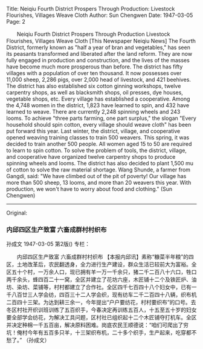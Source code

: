 Title: Neiqiu Fourth District Prospers Through Production: Livestock Flourishes, Villages Weave Cloth
Author: Sun Chengwen
Date: 1947-03-05
Page: 2

　　Neiqiu Fourth District Prospers Through Production
    Livestock Flourishes, Villages Weave Cloth
    [This Newspaper Neiqiu News] The Fourth District, formerly known as "half a year of bran and vegetables," has seen its peasants transformed and liberated after the land reform. They are now fully engaged in production and construction, and the lives of the masses have become much more prosperous than before. The district has fifty villages with a population of over ten thousand. It now possesses over 11,000 sheep, 2,286 pigs, over 2,000 head of livestock, and 421 beehives. The district has also established six cotton ginning workshops, twelve carpentry shops, as well as blacksmith shops, oil presses, dye houses, vegetable shops, etc. Every village has established a cooperative. Among the 4,748 women in the district, 1,823 have learned to spin, and 432 have learned to weave. There are currently 2,248 spinning wheels and 243 looms. To achieve "three parts farming, one part surplus," the slogan "Every household should spin cotton, every village should weave cloth" has been put forward this year. Last winter, the district, village, and cooperative opened weaving training classes to train 500 weavers. This spring, it was decided to train another 500 people. All women aged 15 to 50 are required to learn to spin cotton. To solve the problem of tools, the district, village, and cooperative have organized twelve carpentry shops to produce spinning wheels and looms. The district has also decided to plant 1,500 mu of cotton to solve the raw material shortage. Wang Shunde, a farmer from Gangdi, said: "We have climbed out of the pit of poverty! Our village has more than 500 sheep, 13 looms, and more than 20 weavers this year. With production, we won't have to worry about food and clothing."
                (Sun Chengwen)



<hr /> 

Original: 


### 内邱四区生产致富  六畜成群村村织布
孙成文
1947-03-05
第2版()
专栏：

　　内邱四区生产致富
    六畜成群村村织布
    【本报内邱讯】素称“糠菜半年粮”的四区，土地改革后，农民翻透身，全力进行生产建设，群众生活已较前大为富裕。全区五十个村，一万余人口，现已拥有羊一万一千余只，猪二千二百八十六口，牲口两千余头，蜂四百二十一窝，全区并建立了花坊六座，木匠铺十二个及铁匠炉、油坊、染坊、菜铺等，村村都建立了合作社。全区四千七百四十八个妇女中，已有一千八百廿三人学会纺，四百三十二人学会织，现有纺车二千二百四十八辆，织布机二百四十三架。为达到耕三余一，今年提出“户户要纺花，村村要织布”的口号。去冬区村社开织训班训练了五百织手，今春决定再训练五百人，十五至五十岁的妇女要全部学会纺花，为解决工具问题，区村社已组织起十二个木匠铺夺打机车。全区并决定种棉一千五百亩，解决原料困难。岗底农民王顺德说：“咱们可爬出了穷坑！俺村今年有五百多只羊，十三架织布机，二十多个织手，生产起来，吃穿都不愁了。”
                （孙成文）
